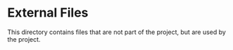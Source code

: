 # External Files
This directory contains files that are not part of the project, but are used by the project.